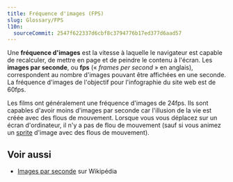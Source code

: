 ```yaml
---
title: Fréquence d'images (FPS)
slug: Glossary/FPS
l10n:
  sourceCommit: 2547f622337d6cbf8c3794776b17ed377d6aad57
---
```


Une **fréquence d'images** est la vitesse à laquelle le navigateur est capable de recalculer, de mettre en page et de peindre le contenu à l'écran. Les **images par seconde**, ou **fps** («&nbsp;_frames per second_&nbsp;» en anglais), correspondent au nombre d'images pouvant être affichées en une seconde. La fréquence d'images de l'objectif pour l'infographie du site web est de 60fps.

Les films ont généralement une fréquence d'images de 24fps. Ils sont capables d'avoir moins d'images par seconde car l'illusion de la vie est créée avec des flous de mouvement. Lorsque vous vous déplacez sur un écran d'ordinateur, il n'y a pas de flou de mouvement (sauf si vous animez un [sprite](/fr/docs/Web/CSS/CSS_images/Implementing_image_sprites_in_CSS) d'image avec des flous de mouvement).

## Voir aussi

- [Images par seconde](https://fr.wikipedia.org/wiki/Images_par_seconde) sur Wikipédia
